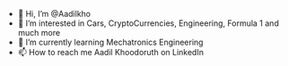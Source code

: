 - 👋 Hi, I’m @Aadilkho
- 👀 I’m interested in Cars, CryptoCurrencies, Engineering, Formula 1 and much more
- 🌱 I’m currently learning Mechatronics Engineering
- 📫 How to reach me Aadil Khoodoruth on LinkedIn

<!---
Aadilkho/Aadilkho is a ✨ special ✨ repository because its `README.md` (this file) appears on your GitHub profile.
You can click the Preview link to take a look at your changes.
--->
